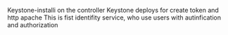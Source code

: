 Keystone-installi on the controller 
Keystone deploys for create token and http apache
This is fist identifity service, who use users with autinfication and authorization
